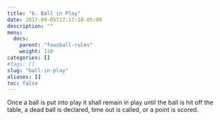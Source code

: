 ```yaml
---
title: "6. Ball in Play"
date: 2017-09-05T17:17:18-05:00
description: ""
menu:
  docs:
    parent: "foosball-rules"
    weight: 110
categories: []
#tags: []
slug: "ball-in-play"
aliases: []
toc: false
---
```


Once a ball is put into play it shall remain in play until the ball is hit off the table, a dead ball is declared, time out is called, or a
point is scored.